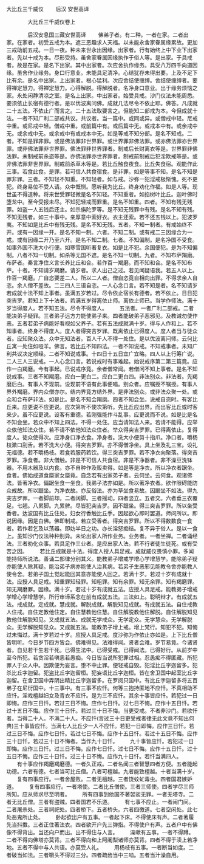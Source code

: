 <!-- { "loadSidebar": true } -->
  大比丘三千威仪
　　后汉 安世高译




　　　　大比丘三千威仪卷上

　　　　后汉安息国三藏安世高译
　　佛弟子者。有二种。一者在家。二者出家。在家者。初受五戒为本。遮三恶趣求人天福。以未能永舍家眷属缘累故。更加三戒助前五戒。一日一夜。种未来世永出因缘。出家者。行有始终上中下业下出家者。先以十戒为本。尽形受持。虽舍家眷属因缘执作于俗人等。是出家。于具戒者。故是在家。是名下出家。其中出家者。次应舍执作缘务。具受八万四千向道因缘。虽舍作业缘务。身口行意业。未能具足清净。心结犹存未得出要。上及不足下比有余。是名中出家。上出家者。根心猛利。次应舍结使缠缚。舍结使缠缚者。要得禅定慧力。得禅定慧力。心得解脱。得解脱者。名净身口意业。出于缘务烦恼之家。永处闲静清凉之室。是名上出家。中出家者。始受具戒。沙门仪法未能周悉。要须依止长宿有德行者。是以优波离问佛。成就几法尽令不依止耶。佛答。凡成就二十五法。不依止广而言之。二十五法取要言之。但能知二部戒为本。今但成就十法。一者不知广利二部戒共议。共议者。当一篇中。或同或异。或僧戒中轻。尼戒中重。或尼戒中轻。僧戒中重。或前篇中有。或后篇中无。或戒本中有。或余戒中无。或余戒中无。或余戒中有或戒本中无。如是等戒不知分部。是名不知戒。二者。不知是罪非罪。或是佛法罪非世界罪。或世界罪非佛法罪。或亦佛法罪亦世界罪。或非佛法罪非世界罪。佛法罪非世界罪者。制戒后长财离衣等是。世界罪非佛法罪。未制戒前杀盗等是。亦佛法罪亦世界罪者。制戒前制戒后犯淫欺戒等是。或非佛法罪非世界罪。制戒前杀草木等是。若比丘触食夜食。比丘失食宿。观能作此三事。若食此食。是罪。若可信人共食宿食。是非罪。如是等事不知。是名不知是罪非罪。三者。不知轻不知重。不知轻者。如与戒。沙弥一犯淫戒极惭愧。死不更犯。终身易位不受人请。众中慨恻。愿听我为比丘。终身劝化作福。如是人等。现世虽不得道种。将来世受罪轻微是名不知轻。不知重者。如掐树叶比丘。迦叶佛时堕龙中。至今受报未尽。不知犯轻戒而罪重。是名不知重。四者。不知有残无残罪。如盗一人五钱后还主。如杀旃陀罗等。是不知无残罪中有残。是名不知有残。不知无残者。如三十事中。亲厚意中索好衣。衣主还索。若不还五钱以上。犯波罗夷。不知如是比丘中有残无残。是名不知无残。五者。不知一制者。有戒始终不开。或有一因缘一开。是名不知一制。六者。不知二制。或有戒二三因缘合为一戒。或有因缘二开乃至六开。是名不知二制。七者。不知偏制。是名净国不受食。如事外国不洗大小行便。如寒雪国听著复衣。如是比不犯。余国便犯。是为不知偏制。八者不知一切制。如杀等无国不遮。是名不知一切制。九者。不知布萨羯磨。布萨者。秦言净住义言长养比丘和合。若作百一羯磨。而不知和合。是名不知布萨。十者。不知请岁羯磨。请岁者。求人出己之过。若见闻疑语我。若五人以上。作百一羯磨。广自恣要差二人。所以二人者。僧自恣竟自相向出罪。不得求余人自恣。余人僧不差故。二三四人三语自恣。一人心念口言。若不知是者。名不知请岁若成就十法不知上事者。虽满五岁若过。尽令依止宿长有德者。若不依止。日日犯突吉罗。若知上下十法者。若满五岁得离依止师。离依止师已。当学作师法。满十岁当得度人。若不知五法。尽令不得度人。
　　五法者。一者广利二部戒。二者能决弟子疑罪。三者弟子远方力能使弟子来。四者能破弟子恶邪见。及教诫勿使作恶。五者若弟子病能好看视如父养子。若有五法成就满十岁。得与人作和上。若不知事者。终身不得度人。度人者得突吉罗罪。既离依止已得度人。度人者当与徒众者。应知聚众法。众中无知法者。百人千人不得一处住。是以优波离问师。云何比丘寓一处住如哑羊。佛言。若比丘不知四法。一者不知说戒。不知戒事者。未知广利共议决定顺经。二者不知说戒事。十四日十五日宜广宜略。四人以上行筹广说。二人三人三说戒。一人心念口言。若说戒时有事难起。始说戒序第二第三篇竟。应作一白羯磨。今有事起。已说戒序竟。余者僧常闻。若僧问不知上事者。是名不知说戒事。三者不知羯磨。应白一更白二。应白二更白四。非法别众。非法者。先羯磨后白。有事人不现前。设现前不语有此事便唱。别众者。应嘱授不嘱授。有事人界外羯磨。界内众僧亦尔。结内界竟方结外界。是非法别众。或非法众聚一处。或众和合布萨非法。如是比。是名不知会羯磨。四者不知会坐。说戒自恣时。有客比丘来。应更说不应更说。应次第听不使次第听。先比丘应出界。而出客比丘或时客来少。虽不应更说。设客有重德。若刚强能作斗乱事。应更说而不说。如是比是名不知会坐。若众中不知上四法。不得一处住。应当请知法人来。若请不能得。应举众依他知法众住。若不请不依他知法众住者。举众得突吉罗罪。已得离依止。复得度人。徒众使得次。应净身口净衣食。净身者。洗大小便剪十指爪。净口者。嚼杨枝漱口刮舌。若不洗大小便。得突吉罗罪。亦不得僧净坐。具上坐及礼三宝。设礼无福德。若不嚼杨枝。若食若服药若饮。得三突吉罗罪。若不净衣向聚落。得突吉罗罪。净食者。非大僧触。非是不可信人共食宿。非是不净器者。非不澡豆洗钵器。不用木器及以内食。亦不自种作及贩卖得。如是等是净衣。所以净衣者踞坐。食者。佛始成道食糜家女糜竟。自念若有出家弟子者。云何坐。云何食。观诸佛法。皆著净衣。偏踞坐食一坐食。我弟子法亦如是。所以著净衣者。欲作限碍能防众戒故。所以踞坐。为净衣故。亦反俗法。亦为草坐食易故。因踞坐不如法。得九突吉罗罪。一者脚前却。二者阔脚。三者摇动。四者竖立。五者交。六者垂三衣覆足。七翘。八累脚。九累髀。尽皆犯突吉罗。因不踞坐。得三突吉罗罪。所以坐受香者。达波国有比丘住处。妇女行香触比丘手。因起欲心即时罢道。师问所以。即说因缘。因是白佛。佛即制戒。若立受香者。得突吉罗罪。所以不得数数食一食者。若作若乞及以荡器。即妨半日之功。亦长淫怒痴结。复不异于俗人。是以一食上。虽知沙门仪法种种别异。未论出家人所作业务。业务者。一者坐禅。二者诵经法。三者劝化众事。若具足作三业者。是应出家人法。若不行者徒生徒死。或有受苦之因。
　　若比丘成就是十法。得度人授人具足戒。成就威仪畏慎小罪。多闻能持师所说法。善诵二部律分别其义。能教弟子增戒学增心学增慧学。能除弟子疑亦能使人除其疑。能治弟子病亦能使人治其病。若弟子生恶邪见能教令舍亦能教人使令舍。若弟子国土觉起能回其意亦能使人回之。若满十岁。若过十岁有成就十法。应授人具足戒。知重罪知轻罪。知粗罪。知有余罪。知无余罪。知有羯磨罪。知无羯磨罪。因缘。满十岁。若过十岁有成就五法。应授人具足戒。能教弟子增戒学增心学增慧学。所行审谛系念在前有成就五法。三法如上。聪明辩才。有成就五法。戒成就。定成就。慧成就。解脱成就。解脱知见成就。有成就五法。自住戒教人住戒。自住定教他住定。自住慧教他住慧。自住解脱教他住解脱。自住解脱知见教他住解脱知见。又成就五法。成就无学戒众。无学定众。无学慧众。无学解脱众。无学解脱知见众。又成就五法。能教弟子增上戒。增上梵行。知犯不犯。知悔过未悔过。满十岁若过十岁。应授人具足戒。度沙弥为作依止亦如是。上下比丘僧皆明听。今日岁节四方皆会。佛难得见。法难得闻。贤者会难。岁节易竟。今诸贤者。自见若干生若干死。已得生法中。已得受戒。已得闻法。已得好行。从前岁中至今所犯。若贪淫若嗔恚若愚痴。今日皆当说所犯罪过相。忍愚痴不得匿藏。所犯罪人于众人中。因欺便为妄言。堕不中止罪。便轻戒自毁。犯淫比丘字迦留多。犯杀比丘字迦留。犯盗比丘字迦留桓。犯妄语比丘字迦桓。皆在舍卫国中起室比丘字迦留。在舍卫国中弄阴出精比丘字迦留多。在罗阅只国中。有比丘字迦留多将五百弟子在尼衍国中。十三事中。有三事不应忏。何等三抱持匿地不应忏。不真相助不应忏。淫戏檀越妇女及青衣不应忏。是为三不应忏。其余十事皆应忏。若犯过一日即悔。应作三日忏。若过三日不悔。应作七日忏。过七日不悔。应作十五日忏。若过十五日不悔。应作三十日忏。若过三十日不悔。当更受戒。不者非沙门。若欲忏者。当得二十人。不满二十人。不应忏(言过三十日更受戒者律无此文竟不知出何典)三十事皆应忏。当满七人比丘少一人不应忏。若犯一日即悔。应作三日忏。若过三日不悔。应作七日忏。若过七日不悔。应作十五日忏。若过十五日不悔。应作三十日忏。若过三十日不悔者。当作九十日忏。
　　九十事皆应忏。若犯过一日即悔。应作三日忏。过三日不悔。应作七日忏。过七日不悔。应作十五日忏。过十五日不悔。应作三十日忏。过三十日不悔。应作九十日忏。若忏当满四人。
　　有十事应作羯磨羯磨德。一者久正戒。二者名闻三者智慧四者方便。五者能起功德。六者有德。七者当可比丘僧。八者可檀越。九者能致檀越。十者当满十岁。
　　复有四事应行。一者舍屋败。二者无檀越。三者饶蚊虻毒虫。四者国君嫉妒道。
　　复有四事应行。一者塔使。二者比丘僧使。三者三师使。四者学尽三师所知。应从师求尽至明者。
　　所有四事到他国不著袈裟无罪。一者无塔寺。二者无比丘僧。三者有盗贼。四者国君不乐道。
　　有七事不应止。一者闹门间。二者屠杀处。三者祠祀处。四者桥下。五者桥头。六者四徼道。七者空闲处。此七处恶鬼所止处。
　　卧起欲出户有五事。一者起下床。不得使床有声。二者著履先当抖擞。三者正住著法衣。四者欲开户先三弹指。不得使户有声。五者户中有佛像不得背出。当还向户而出。出不得住与人言。
　　澡嗽有五事。一者不得蹲。二者不得向佛塔亦莫背。三者不得向和上阿阇梨诸师亦莫背。四者不得于渎上若净地。五者不得中与人共语。亦莫受人礼。
　　用杨枝有五事。一者断当如度。二者破当如法。三者嚼头不得过三分。四者疏齿当中三啮。五者当汁澡自用。
